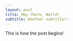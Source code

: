```yaml
---
layout: post
title: Hey there, World!
subtitle: Another subtitle!!
---
```


This is how the post begins!